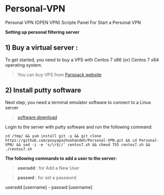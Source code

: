# Personal-VPN
Personal VPN (OPEN VPN) Scripte Panel For Start a Personal VPN 

**Setting up personal filtering server**
## 1) Buy a virtual server :
To get started, you need to buy a VPS with Centos 7 x86 (or) Centos 7 x64 operating system.
> You can buy VPS from [Parspack website](https://parspack.com/vps)

## 2) Install **putty** software
Next step, you need a terminal emulator software to connect to a Linux server
>  [software download](https://soft98.ir/internet/network/3197-putty.html)

Login to the server with putty software and run the following command:
```
cd /tmp/ && yum install git -y && git clone https://github.com/pouyapazhoohandeh/Personal-VPN.git && cd Personal-VPN/ && sed -i -e 's/\r$//' centos7.sh && chmod 755 centos7.sh && ./centos7.sh
```
**The following commands to add a user to the server:**
>**useradd** : for Add a New User

>**passwd** : for set a password

useradd [username] - passwd [username]
